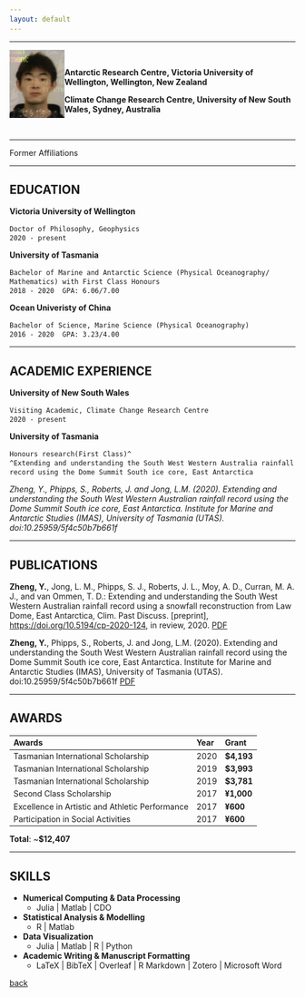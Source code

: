 ```yaml
---
layout: default
---
```


* * *

<img align="left" src="/assets/yz.png" style="max-height: 120px">   

&nbsp;

**Antarctic Research Centre, Victoria University of Wellington, Wellington, New Zealand**

**Climate Change Research Centre, University of New South Wales, Sydney, Australia**

&nbsp;

* * *

Former Affiliations



* * *

## EDUCATION

**Victoria University of Wellington** 

    Doctor of Philosophy, Geophysics                     
    2020 - present 


**University of Tasmania**  

    Bachelor of Marine and Antarctic Science (Physical Oceanography/ Mathematics) with First Class Honours
    2018 - 2020  GPA: 6.06/7.00
    
**Ocean Univeristy of China**

    Bachelor of Science, Marine Science (Physical Oceanography)
    2016 - 2020  GPA: 3.23/4.00

* * *

## ACADEMIC EXPERIENCE

**University of New South Wales**

    Visiting Academic, Climate Change Research Centre
    2020 - present

**University of Tasmania**

    Honours research(First Class)^
    ^Extending and understanding the South West Western Australia rainfall record using the Dome Summit South ice core, East Antarctica

_Zheng, Y., Phipps, S., Roberts, J. and Jong, L.M. (2020). Extending and understanding the South West Western Australian rainfall record using the Dome Summit South ice core, East Antarctica. Institute for Marine and Antarctic Studies (IMAS), University of Tasmania (UTAS). doi:10.25959/5f4c50b7b661f_

* * *

## PUBLICATIONS 

**Zheng, Y.**, Jong, L. M., Phipps, S. J., Roberts, J. L., Moy, A. D., Curran, M. A. J., and van Ommen, T. D.: Extending and understanding the South West Western Australian rainfall record using a snowfall reconstruction from Law Dome, East Antarctica, Clim. Past Discuss. [preprint], https://doi.org/10.5194/cp-2020-124, in review, 2020.
[PDF](https://cp.copernicus.org/preprints/cp-2020-124/cp-2020-124.pdf)

**Zheng, Y.**, Phipps, S., Roberts, J. and Jong, L.M. (2020). Extending and understanding the South West Western Australian rainfall record using the Dome Summit South ice core, East Antarctica. Institute for Marine and Antarctic Studies (IMAS), University of Tasmania (UTAS). doi:10.25959/5f4c50b7b661f
[PDF](https://data.imas.utas.edu.au/attachments/47848595-038b-46b3-ba75-6f52d5295a62/Thesis_Yaowen_ZHENG.pdf)

* * *

## AWARDS

| Awards                                        | Year | Grant      |
|:----------------------------------------------|:-----|:-----------|
|Tasmanian International Scholarship            | 2020 | **$4,193** |
|Tasmanian International Scholarship            | 2019 | **$3,993** |
|Tasmanian International Scholarship            | 2019 | **$3,781** |
|Second Class Scholarship                       | 2017 | **¥1,000** | 
|Excellence in Artistic and Athletic Performance| 2017 | **¥600**   |
|Participation in Social Activities             | 2017 | **¥600**   |

**Total**: ~**$12,407**

* * *

## SKILLS

- **Numerical Computing & Data Processing**
  - Julia | Matlab | CDO
- **Statistical Analysis & Modelling**
  - R | Matlab
- **Data Visualization**
  - Julia | Matlab | R | Python
- **Academic Writing & Manuscript Formatting**
  - LaTeX | BibTeX | Overleaf | R Markdown | Zotero | Microsoft Word

[back](./)
